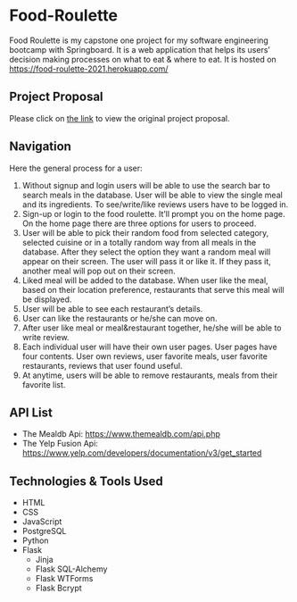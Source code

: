 # Food-Roulette

Food Roulette is my capstone one project for my software engineering bootcamp with Springboard. It is a web application that helps its  users’ decision making processes on what to eat & where to eat. It is hosted on https://food-roulette-2021.herokuapp.com/

## Project Proposal

Please click on [the link](https://github.com/murata2021/Food-Roulette/blob/main/project-proposal.md "Title") to view the original project proposal.

## Navigation
Here the general process for a user:

1.	Without signup and login users will be able to use the search bar to search meals in the database. User will be able to view the single meal and its ingredients. To see/write/like reviews users have to be logged in. 
2.	Sign-up or login to the food roulette. It’ll prompt you on the home page. On the home page there are three options for users to proceed. 
3.	User will be able to pick their random food from selected category, selected cuisine or in a totally random way from all meals in the database. After they select the option they want a random meal will appear on their screen. The user will pass it or like it. If they pass it, another meal will pop out on their screen. 
4.	Liked meal will be added to the database. When user like the meal, based on their location preference, restaurants that serve this meal will be displayed.
5.	User will be able to see each restaurant’s details. 
6.	User can like the restaurants or he/she can move on.
7.	After user like meal or meal&restaurant together, he/she will be able to write review. 
8.	Each individual user will have their own user pages. User pages have four contents. User own reviews, user favorite meals, user favorite restaurants, reviews that user found useful. 
9.	At anytime, users will be able to remove restaurants, meals from their favorite list.

## API List

- The Mealdb Api: https://www.themealdb.com/api.php
- The Yelp Fusion Api: https://www.yelp.com/developers/documentation/v3/get_started

## Technologies & Tools Used

- 	HTML
- CSS
- JavaScript
- PostgreSQL
- Python
- Flask 
   * Jinja
   * Flask SQL-Alchemy
   * Flask WTForms
   * Flask Bcrypt 
